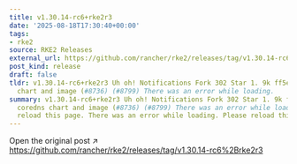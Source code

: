 ```yaml
---
title: v1.30.14-rc6+rke2r3
date: '2025-08-18T17:30:40+00:00'
tags:
- rke2
source: RKE2 Releases
external_url: https://github.com/rancher/rke2/releases/tag/v1.30.14-rc6%2Brke2r3
post_kind: release
draft: false
tldr: v1.30.14-rc6+rke2r3 Uh oh! Notifications Fork 302 Star 1. 9k ff5e37b Bump coredns
  chart and image (#8736) (#8799) There was an error while loading.
summary: v1.30.14-rc6+rke2r3 Uh oh! Notifications Fork 302 Star 1. 9k ff5e37b Bump
  coredns chart and image (#8736) (#8799) There was an error while loading. Please
  reload this page. There was an error while loading. Please reload this page.
---
```

Open the original post ↗ https://github.com/rancher/rke2/releases/tag/v1.30.14-rc6%2Brke2r3
